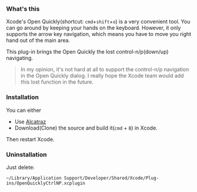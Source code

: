 ### What's this
Xcode's Open Quickly(shortcut: `cmd`+`shift`+`o`) is a very convenient tool. You can go around by keeping your hands on the keyboard.
However, it only supports the arrow key navigation, which means you have to move you right hand out of the main area.

This plug-in brings the Open Quickly the lost control-n/p(down/up) navigating.

> In my opinion, it's not hard at all to support the control-n/p navigation in the Open Quickly dialog. I really hope the Xcode team would add this lost function in the future.

### Installation
You can either

* Use [Alcatraz](http://alcatraz.io/)
* Download(Clone) the source and build it(`cmd` + `B`) in Xcode.

Then restart Xcode.

### Uninstallation
Just delete:

    ~/Library/Application Support/Developer/Shared/Xcode/Plug-ins/OpenQuicklyCtrlNP.xcplugin